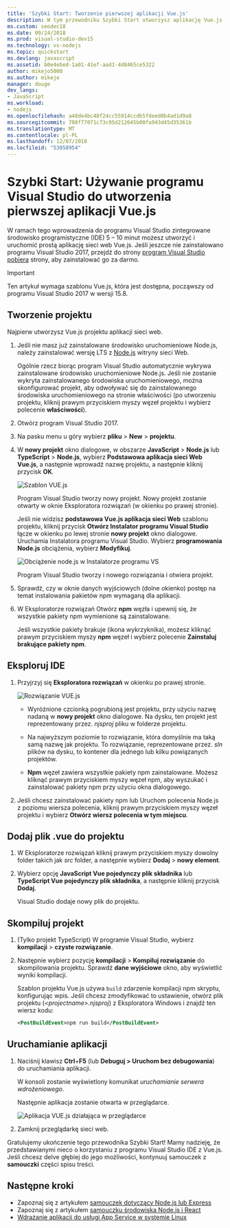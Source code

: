 ```yaml
---
title: 'Szybki Start: Tworzenie pierwszej aplikacji Vue.js'
description: W tym przewodniku Szybki Start utworzysz aplikację Vue.js w programie Visual Studio przy użyciu narzędzia Node.js dla programu Visual Studio
ms.custom: seodec18
ms.date: 09/24/2018
ms.prod: visual-studio-dev15
ms.technology: vs-nodejs
ms.topic: quickstart
ms.devlang: javascript
ms.assetid: b0e4ebed-1a01-41ef-aad1-4d8465ce5322
author: mikejo5000
ms.author: mikejo
manager: douge
dev_langs:
- JavaScript
ms.workload:
- nodejs
ms.openlocfilehash: a48de4bc48f24cc55914ccdb5fdeed0b4ad1d9a8
ms.sourcegitcommit: 708f77071c73c95d212645b00fa943d45d35361b
ms.translationtype: MT
ms.contentlocale: pl-PL
ms.lasthandoff: 12/07/2018
ms.locfileid: "53058954"
---
```

# <a name="quickstart-use-visual-studio-to-create-your-first-vuejs-app"></a>Szybki Start: Używanie programu Visual Studio do utworzenia pierwszej aplikacji Vue.js

W ramach tego wprowadzenia do programu Visual Studio zintegrowane środowisko programistyczne (IDE) 5 – 10 minut możesz utworzyć i uruchomić prostą aplikację sieci web Vue.js. Jeśli jeszcze nie zainstalowano programu Visual Studio 2017, przejdź do strony [program Visual Studio pobiera](https://aka.ms/vsdownload?utm_source=mscom&utm_campaign=msdocs) strony, aby zainstalować go za darmo.

> [!IMPORTANT]
> Ten artykuł wymaga szablonu Vue.js, która jest dostępna, począwszy od programu Visual Studio 2017 w wersji 15.8.

## <a name="create-a-project"></a>Tworzenie projektu

Najpierw utworzysz Vue.js projektu aplikacji sieci web.

1. Jeśli nie masz już zainstalowane środowisko uruchomieniowe Node.js, należy zainstalować wersję LTS z [Node.js](https://nodejs.org/en/download/) witryny sieci Web.

    Ogólnie rzecz biorąc program Visual Studio automatycznie wykrywa zainstalowane środowisko uruchomieniowe Node.js. Jeśli nie zostanie wykryta zainstalowanego środowiska uruchomieniowego, można skonfigurować projekt, aby odwoływać się do zainstalowanego środowiska uruchomieniowego na stronie właściwości (po utworzeniu projektu, kliknij prawym przyciskiem myszy węzeł projektu i wybierz polecenie **właściwości**).

1. Otwórz program Visual Studio 2017.

1. Na pasku menu u góry wybierz **pliku** > **New** > **projektu**.

1. W **nowy projekt** okno dialogowe, w obszarze **JavaScript** > **Node.js** lub **TypeScript**  >   **Node.js**, wybierz **Podstawowa aplikacja sieci Web Vue.js**, a następnie wprowadź nazwę projektu, a następnie kliknij przycisk **OK**.

     ![Szablon VUE.js](../javascript/media/vuejs-template.png)

    Program Visual Studio tworzy nowy projekt. Nowy projekt zostanie otwarty w oknie Eksploratora rozwiązań (w okienku po prawej stronie).

     Jeśli nie widzisz **podstawowa Vue.js aplikacja sieci Web** szablonu projektu, kliknij przycisk **Otwórz Instalator programu Visual Studio** łącze w okienku po lewej stronie **nowy projekt** okno dialogowe. Uruchamia Instalatora programu Visual Studio. Wybierz **programowania Node.js** obciążenia, wybierz **Modyfikuj**.

     ![Obciążenie node.js w Instalatorze programu VS](../ide/media/quickstart-nodejs-workload.png)

    Program Visual Studio tworzy i nowego rozwiązania i otwiera projekt.

1. Sprawdź, czy w oknie danych wyjściowych (dolne okienko) postęp na temat instalowania pakietów npm wymaganą dla aplikacji.

1. W Eksploratorze rozwiązań Otwórz **npm** węzła i upewnij się, że wszystkie pakiety npm wymienione są zainstalowane.

    Jeśli wszystkie pakiety brakuje (ikona wykrzyknika), możesz kliknąć prawym przyciskiem myszy **npm** węzeł i wybierz polecenie **Zainstaluj brakujące pakiety npm**.

## <a name="explore-the-ide"></a>Eksploruj IDE

1. Przyjrzyj się **Eksploratora rozwiązań** w okienku po prawej stronie.

     ![Rozwiązanie VUE.js](../javascript/media/vuejs-solution.png)

   - Wyróżnione czcionką pogrubioną jest projektu, przy użyciu nazwę nadaną w **nowy projekt** okno dialogowe. Na dysku, ten projekt jest reprezentowany przez. *njsproj* pliku w folderze projektu.

   - Na najwyższym poziomie to rozwiązanie, która domyślnie ma taką samą nazwę jak projektu. To rozwiązanie, reprezentowane przez. *sln* plików na dysku, to kontener dla jednego lub kilku powiązanych projektów.

   - **Npm** węzeł zawiera wszystkie pakiety npm zainstalowane. Możesz kliknąć prawym przyciskiem myszy węzeł npm, aby wyszukać i zainstalować pakiety npm przy użyciu okna dialogowego.

2. Jeśli chcesz zainstalować pakiety npm lub Uruchom polecenia Node.js z poziomu wiersza polecenia, kliknij prawym przyciskiem myszy węzeł projektu i wybierz **Otwórz wiersz polecenia w tym miejscu**.

## <a name="add-a-vue-file-to-the-project"></a>Dodaj plik .vue do projektu

1. W Eksploratorze rozwiązań kliknij prawym przyciskiem myszy dowolny folder takich jak *src* folder, a następnie wybierz **Dodaj** > **nowy element**.

1. Wybierz opcję **JavaScript Vue pojedynczy plik składnika** lub **TypeScript Vue pojedynczy plik składnika**, a następnie kliknij przycisk **Dodaj**.

    Visual Studio dodaje nowy plik do projektu.

## <a name="build-the-project"></a>Skompiluj projekt

1. (Tylko projekt TypeScript) W programie Visual Studio, wybierz **kompilacji** > **czyste rozwiązanie**.

1. Następnie wybierz pozycję **kompilacji** > **Kompiluj rozwiązanie** do skompilowania projektu. Sprawdź **dane wyjściowe** okno, aby wyświetlić wyniki kompilacji.

    Szablon projektu Vue.js używa `build` zdarzenie kompilacji npm skryptu, konfigurując wpis. Jeśli chcesz zmodyfikować to ustawienie, otwórz plik projektu (*\<projectname\>.njsproj*) z Eksploratora Windows i znajdź ten wiersz kodu:

    ```xml
    <PostBuildEvent>npm run build</PostBuildEvent>
    ```

## <a name="run-the-application"></a>Uruchamianie aplikacji

1. Naciśnij klawisz **Ctrl**+**F5** (lub **Debuguj > Uruchom bez debugowania**) do uruchamiania aplikacji.

   W konsoli zostanie wyświetlony komunikat *uruchamianie serwera wdrożeniowego*.

   Następnie aplikacja zostanie otwarta w przeglądarce.

   ![Aplikacja VUE.js działająca w przeglądarce](../javascript/media/vuejs-running-app.png)

1. Zamknij przeglądarkę sieci web.

Gratulujemy ukończenie tego przewodnika Szybki Start! Mamy nadzieję, że przedstawianymi nieco o korzystaniu z programu Visual Studio IDE z Vue.js. Jeśli chcesz delve głębiej do jego możliwości, kontynuuj samouczek z **samouczki** części spisu treści.

## <a name="next-steps"></a>Następne kroki

- Zapoznaj się z artykułem [samouczek dotyczący Node.js lub Express](../nodejs/tutorial-nodejs.md)
- Zapoznaj się z artykułem [samouczku środowiska Node.js i React](../nodejs/tutorial-nodejs-with-react-and-jsx.md)
- [Wdrażanie aplikacji do usługi App Service w systemie Linux](../javascript/publish-nodejs-app-azure.md)
